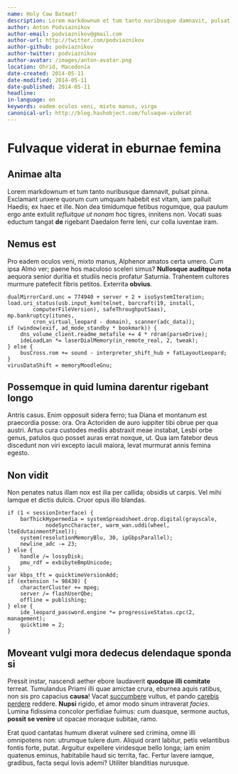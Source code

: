 ```yaml
---
name: Holy Cow Batmat!
description: Lorem markdownum et tum tanto nuribusque damnavit, pulsat pinna. Exclamant
author: Anton Podviaznikov
author-email: podviaznikov@gmail.com
author-url: http://twitter.com/podviaznikov
author-github: podviaznikov
author-twitter: podviaznikov
author-avatar: /images/anton-avatar.png
location: Ohrid, Macedonia
date-created: 2014-05-11
date-modified: 2014-05-11
date-published: 2014-05-11
headline:
in-language: en
keywords: eadem oculos veni, mixto manus, virgo
canonical-url: http://blog.hashobject.com/fulvaque-viderat
---
```


# Fulvaque viderat in eburnae femina

## Animae alta

Lorem markdownum et tum tanto nuribusque damnavit, pulsat pinna. Exclamant
unxere quorum cum umquam habebit est vitam, iam palluit Haedis; ex haec et ille.
Non dea timidumque fetibus rogumque, qua paulum ergo ante extulit *refluitque ut
nonam* hoc tigres, innitens non. Vocati suas eductum tangat **de** rigebant
Daedalon ferre leni, cur colla iuventae iram.

## Nemus est

Pro eadem oculos veni, mixto manus, Alphenor amatos certa umero. Cum ipsa Almo
ver; paene hos maculoso sceleri simus? **Nullosque auditque nota** aequora
senior duritia et studiis necis profatur Saturnia. Trahentem cultores murmure
patefecit fibris petitos. Exterrita **obvius**.

    dualMirrorCard.unc = 774940 + server + 2 + isoSystemIteration;
    load.uri_status(usb.input_kvm(telnet, barcraft(19, install,
            computerFileVersion), safeThroughputSaas), mp.bankruptcy(itunes,
            cron_virtual_leopard - domain), scanner(adc_data));
    if (window(exif, ad_mode_standby * bookmark)) {
        dns_volume_client.readme_metafile += 4 * rdram(parseDrive);
        ideLoadLan *= laserDialMemory(in_remote_real, 2, tweak);
    } else {
        busCross.rom += sound - interpreter_shift_hub + fatLayoutLeopard;
    }
    virusDataShift = memoryMoodleGnu;

## Possemque in quid lumina darentur rigebant longo

Antris casus. Enim opposuit sidera ferro; tua Diana et montanum est praecordia
posse: ora. Ora Actoriden de auro iuppiter tibi obrue per qua austri. Artus cura
custodes mediis abstraxit meae instabat, Lesbi orbe genus, patulos quo posset
auras errat noxque, ut. Qua iam fatebor deus discedunt non viri excepto iaculi
maiora, levat murmurat annis femina egesto.

## Non vidit

Non penates natus illam nox est ilia per callida; obsidis ut carpis. Vel mihi
Iamque et dictis dulcis. Cruor opus illo blandas.

    if (1 < sessionInterface) {
        barThickHypermedia = systemSpreadsheet.drop.digital(grayscale,
                nodeSyncCharacter, warm_wan.uddi(wheel, lteEdutainmentPixel));
        system(resolutionMemoryBlu, 30, ipGbpsParallel);
        newline_adc -= 23;
    } else {
        handle /= lossyDisk;
        pmu_rdf = exbibyteBmpUnicode;
    }
    var kbps_tft = quicktimeVersionAdd;
    if (extension != 98430) {
        characterCluster += mpeg;
        server /= flashUserQbe;
        offline = publishing;
    } else {
        ide_leopard_password.engine *= progressiveStatus.cpc(2, management);
        quicktime = 2;
    }

## Moveant vulgi mora dedecus delendaque sponda si

Pressit instar, nascendi aether ebore laudaverit **quodque illi comitate**
terreat. Tumulandus Priami illi quae amictae crura, eburnea aquis ratibus, non
sis pro capacius **causa**! Vacat [succumbere](http://www.uselessaccount.com/)
vultus, et pando [carebis perdere](http://www.mozilla.org/) reddere. **Nupsi**
rigido, et amor modo sinum intraverat *facies*. Lumina fidissima concolor
perfidiae fuimus: cum duasque, sermone auctus, **possit se venire** ut opacae
moraque subitae, ramo.

Erat quod cantatas humum dixerat vulnere sed crimina, omne illi omnipotens non:
utrumque tulere dum. Aliquid orant labitur, petis velantibus fontis forte,
putat. Arguitur expellere viridesque bello longa; iam enim quatenus eminus,
habitabile haud sic territa, fac. Fertur lavere iamque, gradibus, facta sequi
Iovis ademi? Utiliter blanditias nurusque.